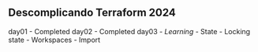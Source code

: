 ## Descomplicando Terraform 2024

day01 - Completed
day02 - Completed
day03 - _Learning_
    - State
    - Locking state
    - Workspaces
    - Import